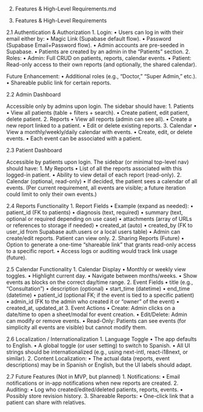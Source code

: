 2. Features & High-Level Requirements.md

2. Features & High-Level Requirements

2.1 Authentication & Authorization
	1.	Login:
	•	Users can log in with their email either by:
	•	Magic Link (Supabase default flow).
	•	Password (Supabase Email+Password flow).
	•	Admin accounts are pre-seeded in Supabase.
	•	Patients are created by an admin in the “Patients” section.
	2.	Roles:
	•	Admin: Full CRUD on patients, reports, calendar events.
	•	Patient: Read-only access to their own reports (and optionally, the shared calendar).

Future Enhancement:
	•	Additional roles (e.g., “Doctor,” “Super Admin,” etc.).
	•	Shareable public link for certain reports.

2.2 Admin Dashboard

Accessible only by admins upon login. The sidebar should have:
	1.	Patients
	•	View all patients (table + filters + search).
	•	Create patient, edit patient, delete patient.
	2.	Reports
	•	View all reports (admin can see all).
	•	Create a new report linked to a patient.
	•	Edit or delete existing reports.
	3.	Calendar
	•	View a monthly/weekly/daily calendar with events.
	•	Create, edit, or delete events.
	•	Each event can be associated with a patient.

2.3 Patient Dashboard

Accessible by patients upon login. The sidebar (or minimal top-level nav) should have:
	1.	My Reports
	•	List of all the reports associated with this logged-in patient.
	•	Ability to view detail of each report (read-only).
	2.	Calendar (optional, read-only)
	•	If decided, the patient sees a calendar of all events. (Per current requirement, all events are visible; a future iteration could limit to only their own events.)

2.4 Reports Functionality
	1.	Report Fields
	•	Example (expand as needed):
	•	patient_id (FK to patients)
	•	diagnosis (text, required)
	•	summary (text, optional or required depending on use case)
	•	attachments (array of URLs or references to storage if needed)
	•	created_at (auto)
	•	created_by (FK to user_id from Supabase auth.users or a local users table)
	•	Admin can create/edit reports. Patient can view only.
	2.	Sharing Reports (Future)
	•	Option to generate a one-time “shareable link” that grants read-only access to a specific report.
	•	Access logs or auditing would track link usage (future).

2.5 Calendar Functionality
	1.	Calendar Display
	•	Monthly or weekly view toggles.
	•	Highlight current day.
	•	Navigate between months/weeks.
	•	Show events as blocks on the correct day/time range.
	2.	Event Fields
	•	title (e.g., “Consultation”)
	•	description (optional)
	•	start_time (datetime)
	•	end_time (datetime)
	•	patient_id (optional FK; if the event is tied to a specific patient)
	•	admin_id (FK to the admin who created it or “owner” of the event)
	•	created_at, updated_at
	3.	Event Actions
	•	Create: Admin clicks on a date/time to open a sheet/modal for event creation.
	•	Edit/Delete: Admin can modify or remove events.
	•	Read-Only: Patients can see events (for simplicity all events are visible) but cannot modify them.

2.6 Localization / Internationalization
	1.	Language Toggle
	•	The app defaults to English.
	•	A global toggle (or user setting) to switch to Spanish.
	•	All UI strings should be internationalized (e.g., using next-intl, react-i18next, or similar).
	2.	Content Localization:
	•	The actual data (reports, event descriptions) may be in Spanish or English, but the UI labels should adapt.

2.7 Future Features (Not in MVP, but planned)
	1.	Notifications:
	•	Email notifications or in-app notifications when new reports are created.
	2.	Auditing:
	•	Log who created/edited/deleted patients, reports, events.
	•	Possibly store revision history.
	3.	Shareable Reports:
	•	One-click link that a patient can share with relatives.
